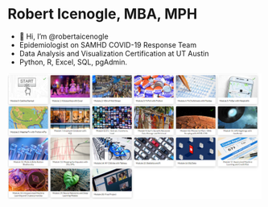 # Robert Icenogle, MBA, MPH

- 👋 Hi, I’m @robertaicenogle
- Epidemiologist on SAMHD COVID-19 Response Team
- Data Analysis and Visualization Certification at UT Austin
- Python, R, Excel, SQL, pgAdmin.



![](UTDATA.PNG)
